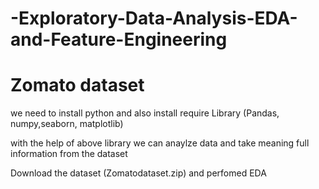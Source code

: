 # -Exploratory-Data-Analysis-EDA-and-Feature-Engineering

# Zomato dataset

we need to install python and also install require Library (Pandas, numpy,seaborn, matplotlib)

with the help of above library we can anaylze data and take meaning full information from the dataset

Download the dataset (Zomatodataset.zip) and perfomed EDA

